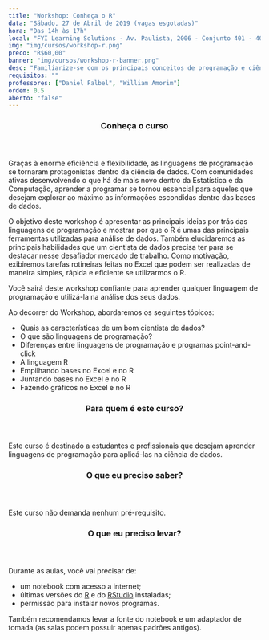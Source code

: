 ```yaml
---
title: "Workshop: Conheça o R"
data: "Sábado, 27 de Abril de 2019 (vagas esgotadas)"
hora: "Das 14h às 17h"
local: "FYI Learning Solutions - Av. Paulista, 2006 - Conjunto 401 - 406 - Bela Vista, São Paulo - SP, 01310-200"
img: "img/cursos/workshop-r.png"
preco: "R$60,00"
banner: "img/cursos/workshop-r-banner.png"
desc: "Familiarize-se com os principais conceitos de programação e ciência de dados utilizando o R como ferramenta."
requisitos: ""
professores: ["Daniel Falbel", "William Amorim"]
ordem: 0.5
aberto: "false"
---
```


<header class="section-header">
  <h3>Conheça o curso</h3>
</header>

Graças à enorme eficiência e flexibilidade, as linguagens de programação se tornaram protagonistas dentro da ciência de dados. Com comunidades ativas desenvolvendo o que há de mais novo dentro da Estatística e da Computação, aprender a programar se tornou essencial para aqueles que desejam explorar ao máximo as informações escondidas dentro das bases de dados.

O objetivo deste workshop é apresentar as principais ideias por trás das linguagens de programação e mostrar por que o R é umas das principais ferramentas utilizadas para análise de dados. Também elucidaremos as principais habilidades que um cientista de dados precisa ter para se destacar nesse desafiador mercado de trabalho. Como motivação, exibiremos tarefas rotineiras feitas no Excel que podem ser realizadas de maneira simples, rápida e eficiente se utilizarmos o R.

Você sairá deste workshop confiante para aprender qualquer linguagem de programação e utilizá-la na análise dos seus dados.

Ao decorrer do Workshop, abordaremos os seguintes tópicos:

* Quais as características de um bom cientista de dados?
* O que são linguagens de programação?
* Diferenças entre linguagens de programação e programas point-and-click
* A linguagem R
* Empilhando bases no Excel e no R
* Juntando bases no Excel e no R
* Fazendo gráficos no Excel e no R

<header class="section-header">
  <h3>Para quem é este curso?</h3>
</header>

Este curso é destinado a estudantes e profissionais que desejam aprender linguagens de programação para aplicá-las na ciência de dados.

<header class="section-header">
  <h3>O que eu preciso saber?</h3>
</header>

Este curso não demanda nenhum pré-requisito.

<header class="section-header">
  <h3>O que eu preciso levar?</h3>
</header>

Durante as aulas, você vai precisar de:

- um notebook com acesso a internet;
- últimas versões do [R](https://cran.r-project.org/) e do [RStudio](https://www.rstudio.com/products/rstudio/download/) instaladas;
- permissão para instalar novos programas.

Também recomendamos levar a fonte do notebook e um adaptador de tomada (as salas podem possuir apenas padrões antigos).
